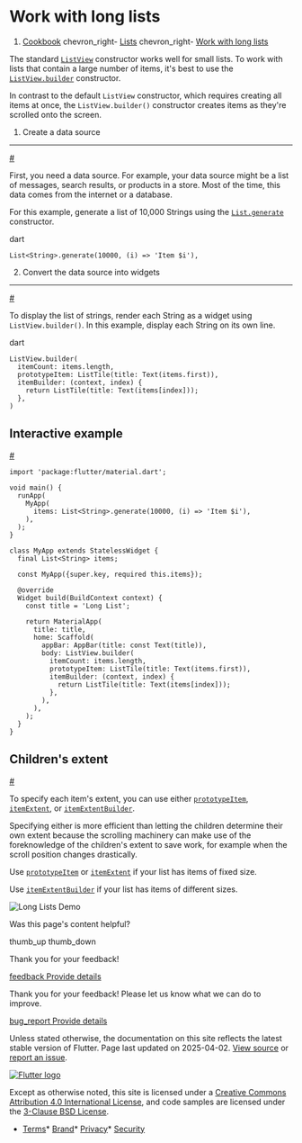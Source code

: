 Work with long lists
====================

1. [Cookbook](/cookbook) chevron\_right- [Lists](/cookbook/lists) chevron\_right- [Work with long lists](/cookbook/lists/long-lists)

The standard [`ListView`](https://api.flutter.dev/flutter/widgets/ListView-class.html) constructor works well for small lists. To work with lists that contain a large number of items, it's best to use the [`ListView.builder`](https://api.flutter.dev/flutter/widgets/ListView/ListView.builder.html) constructor.

In contrast to the default `ListView` constructor, which requires creating all items at once, the `ListView.builder()` constructor creates items as they're scrolled onto the screen.

1. Create a data source
-----------------------

[#](#1-create-a-data-source)

First, you need a data source. For example, your data source might be a list of messages, search results, or products in a store. Most of the time, this data comes from the internet or a database.

For this example, generate a list of 10,000 Strings using the [`List.generate`](https://api.flutter.dev/flutter/dart-core/List/List.generate.html) constructor.

dart

```
List<String>.generate(10000, (i) => 'Item $i'),
```

2. Convert the data source into widgets
---------------------------------------

[#](#2-convert-the-data-source-into-widgets)

To display the list of strings, render each String as a widget using `ListView.builder()`. In this example, display each String on its own line.

dart

```
ListView.builder(
  itemCount: items.length,
  prototypeItem: ListTile(title: Text(items.first)),
  itemBuilder: (context, index) {
    return ListTile(title: Text(items[index]));
  },
)
```

Interactive example
-------------------

[#](#interactive-example)

```
import 'package:flutter/material.dart';

void main() {
  runApp(
    MyApp(
      items: List<String>.generate(10000, (i) => 'Item $i'),
    ),
  );
}

class MyApp extends StatelessWidget {
  final List<String> items;

  const MyApp({super.key, required this.items});

  @override
  Widget build(BuildContext context) {
    const title = 'Long List';

    return MaterialApp(
      title: title,
      home: Scaffold(
        appBar: AppBar(title: const Text(title)),
        body: ListView.builder(
          itemCount: items.length,
          prototypeItem: ListTile(title: Text(items.first)),
          itemBuilder: (context, index) {
            return ListTile(title: Text(items[index]));
          },
        ),
      ),
    );
  }
}
```

Children's extent
-----------------

[#](#childrens-extent)

To specify each item's extent, you can use either [`prototypeItem`](https://api.flutter.dev/flutter/widgets/ListView/prototypeItem.html), [`itemExtent`](https://api.flutter.dev/flutter/widgets/ListView/itemExtent.html), or [`itemExtentBuilder`](https://api.flutter.dev/flutter/widgets/ListView/itemExtentBuilder.html).

Specifying either is more efficient than letting the children determine their own extent because the scrolling machinery can make use of the foreknowledge of the children's extent to save work, for example when the scroll position changes drastically.

Use [`prototypeItem`](https://api.flutter.dev/flutter/widgets/ListView/prototypeItem.html) or [`itemExtent`](https://api.flutter.dev/flutter/widgets/ListView/itemExtent.html) if your list has items of fixed size.

Use [`itemExtentBuilder`](https://api.flutter.dev/flutter/widgets/ListView/itemExtentBuilder.html) if your list has items of different sizes.

 ![Long Lists Demo](/assets/images/docs/cookbook/long-lists.webp)

Was this page's content helpful?

thumb\_up thumb\_down

Thank you for your feedback!

 [feedback Provide details](https://github.com/flutter/website/issues/new?template=1_page_issue.yml&&page-url=https://docs.flutter.dev/cookbook/lists/long-lists/&page-source=https://github.com/flutter/website/tree/main/src/content/cookbook/lists/long-lists.md)

Thank you for your feedback! Please let us know what we can do to improve.

 [bug\_report Provide details](https://github.com/flutter/website/issues/new?template=1_page_issue.yml&&page-url=https://docs.flutter.dev/cookbook/lists/long-lists/&page-source=https://github.com/flutter/website/tree/main/src/content/cookbook/lists/long-lists.md)

Unless stated otherwise, the documentation on this site reflects the latest stable version of Flutter. Page last updated on 2025-04-02. [View source](https://github.com/flutter/website/tree/main/src/content/cookbook/lists/long-lists.md) or [report an issue](https://github.com/flutter/website/issues/new?template=1_page_issue.yml&&page-url=https://docs.flutter.dev/cookbook/lists/long-lists/&page-source=https://github.com/flutter/website/tree/main/src/content/cookbook/lists/long-lists.md "Report an issue with this page").

[![Flutter logo](/assets/images/branding/flutter/logo+text/horizontal/white.svg)](https://flutter.dev)

Except as otherwise noted, this site is licensed under a [Creative Commons Attribution 4.0 International License](https://creativecommons.org/licenses/by/4.0/), and code samples are licensed under the [3-Clause BSD License](https://opensource.org/licenses/BSD-3-Clause).

* [Terms](/tos "Terms of use")* [Brand](/brand "Brand usage guidelines")* [Privacy](https://policies.google.com/privacy "Privacy policy")* [Security](/security "Security philosophy and practices")

    